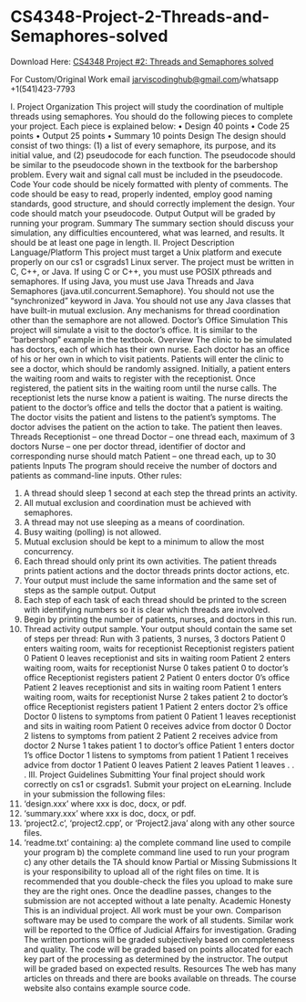 # CS4348-Project-2-Threads-and-Semaphores-solved

Download Here: [CS4348 Project #2: Threads and Semaphores solved](https://jarviscodinghub.com/assignment/project-2-threads-and-semaphores-solution/)

For Custom/Original Work email jarviscodinghub@gmail.com/whatsapp +1(541)423-7793

I. Project Organization
This project will study the coordination of multiple threads using semaphores.
You should do the following pieces to complete your project. Each piece is explained below:
• Design 40 points
• Code 25 points
• Output 25 points
• Summary 10 points
Design
The design should consist of two things: (1) a list of every semaphore, its purpose, and its initial value,
and (2) pseudocode for each function. The pseudocode should be similar to the pseudocode shown in the
textbook for the barbershop problem. Every wait and signal call must be included in the pseudocode.
Code
Your code should be nicely formatted with plenty of comments. The code should be easy to read,
properly indented, employ good naming standards, good structure, and should correctly implement the
design. Your code should match your pseudocode.
Output
Output will be graded by running your program.
Summary
The summary section should discuss your simulation, any difficulties encountered, what was learned,
and results. It should be at least one page in length.
II. Project Description
Language/Platform
This project must target a Unix platform and execute properly on our cs1 or csgrads1 Linux server.
The project must be written in C, C++, or Java.
If using C or C++, you must use POSIX pthreads and semaphores.
If using Java, you must use Java Threads and Java Semaphores (java.util.concurrent.Semaphore).
You should not use the “synchronized” keyword in Java.
You should not use any Java classes that have built-in mutual exclusion.
Any mechanisms for thread coordination other than the semaphore are not allowed.
Doctor’s Office Simulation
This project will simulate a visit to the doctor’s office. It is similar to the “barbershop” example in the
textbook.
Overview
The clinic to be simulated has doctors, each of which has their own nurse. Each doctor has an office of his
or her own in which to visit patients. Patients will enter the clinic to see a doctor, which should be
randomly assigned. Initially, a patient enters the waiting room and waits to register with the receptionist.
Once registered, the patient sits in the waiting room until the nurse calls. The receptionist lets the nurse
know a patient is waiting. The nurse directs the patient to the doctor’s office and tells the doctor that a
patient is waiting. The doctor visits the patient and listens to the patient’s symptoms. The doctor advises
the patient on the action to take. The patient then leaves.
Threads
Receptionist – one thread
Doctor – one thread each, maximum of 3 doctors
Nurse – one per doctor thread, identifier of doctor and corresponding nurse should match
Patient – one thread each, up to 30 patients
Inputs
The program should receive the number of doctors and patients as command-line inputs.
Other rules:
1) A thread should sleep 1 second at each step the thread prints an activity.
2) All mutual exclusion and coordination must be achieved with semaphores.
3) A thread may not use sleeping as a means of coordination.
4) Busy waiting (polling) is not allowed.
5) Mutual exclusion should be kept to a minimum to allow the most concurrency.
6) Each thread should only print its own activities. The patient threads prints patient actions and the
doctor threads prints doctor actions, etc.
7) Your output must include the same information and the same set of steps as the sample output.
Output
1) Each step of each task of each thread should be printed to the screen with identifying numbers so it
is clear which threads are involved.
2) Begin by printing the number of patients, nurses, and doctors in this run.
3) Thread activity output sample. Your output should contain the same set of steps per thread:
Run with 3 patients, 3 nurses, 3 doctors
Patient 0 enters waiting room, waits for receptionist
Receptionist registers patient 0
Patient 0 leaves receptionist and sits in waiting room
Patient 2 enters waiting room, waits for receptionist
Nurse 0 takes patient 0 to doctor’s office
Receptionist registers patient 2
Patient 0 enters doctor 0’s office
Patient 2 leaves receptionist and sits in waiting room
Patient 1 enters waiting room, waits for receptionist
Nurse 2 takes patient 2 to doctor’s office
Receptionist registers patient 1
Patient 2 enters doctor 2’s office
Doctor 0 listens to symptoms from patient 0
Patient 1 leaves receptionist and sits in waiting room
Patient 0 receives advice from doctor 0
Doctor 2 listens to symptoms from patient 2
Patient 2 receives advice from doctor 2
Nurse 1 takes patient 1 to doctor’s office
Patient 1 enters doctor 1’s office
Doctor 1 listens to symptoms from patient 1
Patient 1 receives advice from doctor 1
Patient 0 leaves
Patient 2 leaves
Patient 1 leaves
.
.
.
III. Project Guidelines
Submitting
Your final project should work correctly on cs1 or csgrads1.
Submit your project on eLearning. Include in your submission the following files:
1) ‘design.xxx’ where xxx is doc, docx, or pdf.
2) ‘summary.xxx’ where xxx is doc, docx, or pdf.
3) ‘project2.c’, ‘project2.cpp’, or ‘Project2.java’ along with any other source files.
4) ‘readme.txt’ containing:
a) the complete command line used to compile your program
b) the complete command line used to run your program
c) any other details the TA should know
Partial or Missing Submissions
It is your responsibility to upload all of the right files on time. It is recommended that you double-check
the files you upload to make sure they are the right ones. Once the deadline passes, changes to the
submission are not accepted without a late penalty.
Academic Honesty
This is an individual project. All work must be your own. Comparison software may be used to compare
the work of all students. Similar work will be reported to the Office of Judicial Affairs for investigation.
Grading
The written portions will be graded subjectively based on completeness and quality. The code will be
graded based on points allocated for each key part of the processing as determined by the instructor. The
output will be graded based on expected results.
Resources
The web has many articles on threads and there are books available on threads. The course website also
contains example source code.


